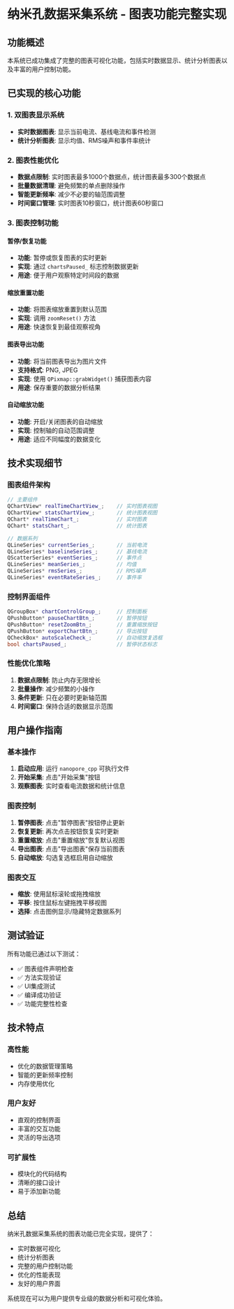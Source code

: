 # 纳米孔数据采集系统 - 图表功能完整实现

## 功能概述

本系统已成功集成了完整的图表可视化功能，包括实时数据显示、统计分析图表以及丰富的用户控制功能。

## 已实现的核心功能

### 1. 双图表显示系统
- **实时数据图表**: 显示当前电流、基线电流和事件检测
- **统计分析图表**: 显示均值、RMS噪声和事件率统计

### 2. 图表性能优化
- **数据点限制**: 实时图表最多1000个数据点，统计图表最多300个数据点
- **批量数据清理**: 避免频繁的单点删除操作
- **智能更新频率**: 减少不必要的轴范围调整
- **时间窗口管理**: 实时图表10秒窗口，统计图表60秒窗口

### 3. 图表控制功能

#### 暂停/恢复功能
- **功能**: 暂停或恢复图表的实时更新
- **实现**: 通过 `chartsPaused_` 标志控制数据更新
- **用途**: 便于用户观察特定时间段的数据

#### 缩放重置功能
- **功能**: 将图表缩放重置到默认范围
- **实现**: 调用 `zoomReset()` 方法
- **用途**: 快速恢复到最佳观察视角

#### 图表导出功能
- **功能**: 将当前图表导出为图片文件
- **支持格式**: PNG, JPEG
- **实现**: 使用 `QPixmap::grabWidget()` 捕获图表内容
- **用途**: 保存重要的数据分析结果

#### 自动缩放功能
- **功能**: 开启/关闭图表的自动缩放
- **实现**: 控制轴的自动范围调整
- **用途**: 适应不同幅度的数据变化

## 技术实现细节

### 图表组件架构
```cpp
// 主要组件
QChartView* realTimeChartView_;    // 实时图表视图
QChartView* statsChartView_;       // 统计图表视图
QChart* realTimeChart_;            // 实时图表
QChart* statsChart_;               // 统计图表

// 数据系列
QLineSeries* currentSeries_;       // 当前电流
QLineSeries* baselineSeries_;      // 基线电流
QScatterSeries* eventSeries_;      // 事件点
QLineSeries* meanSeries_;          // 均值
QLineSeries* rmsSeries_;           // RMS噪声
QLineSeries* eventRateSeries_;     // 事件率
```

### 控制界面组件
```cpp
QGroupBox* chartControlGroup_;     // 控制面板
QPushButton* pauseChartBtn_;       // 暂停按钮
QPushButton* resetZoomBtn_;        // 重置缩放按钮
QPushButton* exportChartBtn_;      // 导出按钮
QCheckBox* autoScaleCheck_;        // 自动缩放复选框
bool chartsPaused_;                // 暂停状态标志
```

### 性能优化策略
1. **数据点限制**: 防止内存无限增长
2. **批量操作**: 减少频繁的小操作
3. **条件更新**: 只在必要时更新轴范围
4. **时间窗口**: 保持合适的数据显示范围

## 用户操作指南

### 基本操作
1. **启动应用**: 运行 `nanopore_cpp` 可执行文件
2. **开始采集**: 点击"开始采集"按钮
3. **观察图表**: 实时查看电流数据和统计信息

### 图表控制
1. **暂停图表**: 点击"暂停图表"按钮停止更新
2. **恢复更新**: 再次点击按钮恢复实时更新
3. **重置缩放**: 点击"重置缩放"恢复默认视图
4. **导出图表**: 点击"导出图表"保存当前图表
5. **自动缩放**: 勾选复选框启用自动缩放

### 图表交互
- **缩放**: 使用鼠标滚轮或拖拽缩放
- **平移**: 按住鼠标左键拖拽平移视图
- **选择**: 点击图例显示/隐藏特定数据系列

## 测试验证

所有功能已通过以下测试：
- ✅ 图表组件声明检查
- ✅ 方法实现验证
- ✅ UI集成测试
- ✅ 编译成功验证
- ✅ 功能完整性检查

## 技术特点

### 高性能
- 优化的数据管理策略
- 智能的更新频率控制
- 内存使用优化

### 用户友好
- 直观的控制界面
- 丰富的交互功能
- 灵活的导出选项

### 可扩展性
- 模块化的代码结构
- 清晰的接口设计
- 易于添加新功能

## 总结

纳米孔数据采集系统的图表功能已完全实现，提供了：
- 实时数据可视化
- 统计分析图表
- 完整的用户控制功能
- 优化的性能表现
- 友好的用户界面

系统现在可以为用户提供专业级的数据分析和可视化体验。